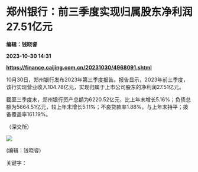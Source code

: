 # 郑州银行：前三季度实现归属股东净利润27.51亿元
**编辑：钱晓睿**

**2023-10-30 14:31**

**https://finance.caijing.com.cn/20231030/4968091.shtml**

10月30日，郑州银行发布2023年第三季度报告。报告显示，2023年前三季度，该行实现营业收入104.78亿元，实现归属于上市公司股东的净利润27.51亿元。

截至三季度末，郑州银行资产总额为6220.52亿元，比上年末增长5.16%；负债总额为5664.51亿元，较上年末增长5.11%；不良贷款率1.88%，与上年末持平；拨备覆盖率161.19%。

（深交所）

![](https://tx1.cdn.caijing.com.cn/2014-03-27/114048455.jpg)

(编辑：钱晓睿)

关键字：